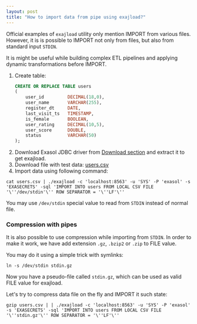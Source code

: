 ```yaml
---
layout: post
title: "How to import data from pipe using exajload?"
---
```


Official examples of `exajload` utility only mention IMPORT from various files. However, it is is possible to IMPORT not only from files, but also from standard input `STDIN`.

It is might be useful while building complex ETL pipelines and applying dynamic transformations before IMPORT.

1. Create table:
    ```sql
    CREATE OR REPLACE TABLE users
    (
        user_id         DECIMAL(18,0),
        user_name       VARCHAR(255),
        register_dt     DATE,
        last_visit_ts   TIMESTAMP,
        is_female       BOOLEAN,
        user_rating     DECIMAL(10,5),
        user_score      DOUBLE,
        status          VARCHAR(50)
    );
    ```
2. Download Exasol JDBC driver from [Download section](https://www.exasol.com/portal/display/DOWNLOAD/) and extract it to get exajload.
3. Download file with test data: [users.csv](/assets/data/users.csv)
4. Import data using following command:

```
cat users.csv | ./exajload -c 'localhost:8563' -u 'SYS' -P 'exasol' -s 'EXASECRETS' -sql 'IMPORT INTO users FROM LOCAL CSV FILE '\''/dev/stdin'\'' ROW SEPARATOR = '\''LF'\''
```

You may use `/dev/stdin` special value to read from `STDIN` instead of normal file.

### Compression with pipes

It is also possible to use compression while importing from `STDIN`. In order to make it work, we have add extension `.gz`, `.bzip2` or `.zip` to FILE value.

You may do it using a simple trick with symlinks:

```
ln -s /dev/stdin stdin.gz
```

Now you have a pseudo-file called `stdin.gz`, which can be used as valid FILE value for exajload.

Let's try to compress data file on the fly and IMPORT it such state:

```
gzip users.csv | | ./exajload -c 'localhost:8563' -u 'SYS' -P 'exasol' -s 'EXASECRETS' -sql 'IMPORT INTO users FROM LOCAL CSV FILE '\''stdin.gz'\'' ROW SEPARATOR = '\''LF'\''
```
